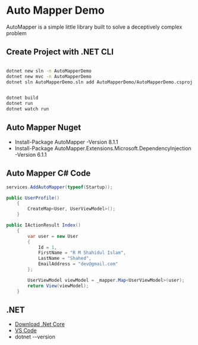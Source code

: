 # Auto Mapper Demo
AutoMapper is a simple little library built to solve a deceptively complex problem


## Create Project with .NET CLI
```bash 

dotnet new sln -n AutoMapperDemo
dotnet new mvc -n AutoMapperDemo
dotnet sln AutoMapperDemo.sln add AutoMapperDemo/AutoMapperDemo.csproj


dotnet build
dotnet run
dotnet watch run
```

## Auto Mapper Nuget
- Install-Package AutoMapper -Version 8.1.1
- Install-Package AutoMapper.Extensions.Microsoft.DependencyInjection -Version 6.1.1

## Auto Mapper C# Code
```csharp
services.AddAutoMapper(typeof(Startup));

public UserProfile()
    {
        CreateMap<User, UserViewModel>();
    }

public IActionResult Index()
    {
        var user = new User
        {
            Id = 1,
            FirstName = "R M Shahidul Islam",
            LastName = "Shahed",
            EmailAddress = "dev@gmail.com"
        };

        UserViewModel viewModel = _mapper.Map<UserViewModel>(user);
        return View(viewModel);
    }
```

## .NET
- [Download .Net Core](https://dotnet.microsoft.com/download)
- [VS Code](https://code.visualstudio.com/)
- dotnet --version

